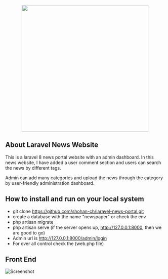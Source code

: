 <p align="center"><a href="https://laravel.com" target="_blank"><img src="https://raw.githubusercontent.com/laravel/art/master/logo-lockup/5%20SVG/2%20CMYK/1%20Full%20Color/laravel-logolockup-cmyk-red.svg" width="400"></a></p>


## About Laravel News Website

This is a laravel 8 news portal website with an admin dashboard. In this news website, I have added a user comment section and users can search the news by different tags.

Admin can add many categories and upload the news through the category by user-friendly administration dashboard.

## How to install and run on your local system

- git clone https://github.com/shohan-ch/laravel-news-portal.git
- create a database with the name "newspaper" or check the env
- php artisan migrate
- php artisan serve (if the server opens up, http://127.0.0.1:8000, then we are good to go)
- Admin url is http://127.0.0.1:8000/admin/login
- For over all control check the (web.php file)

## Front End 
![Screenshot](public/download(1).png)





